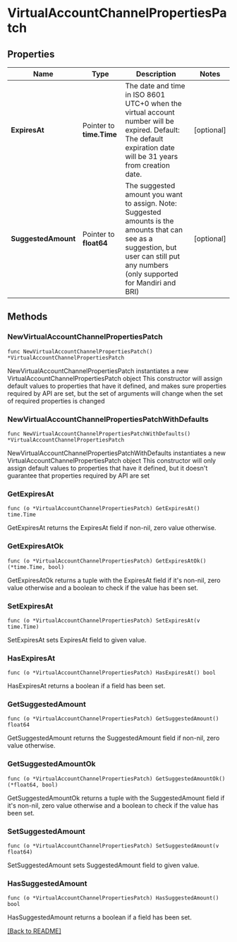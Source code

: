 # VirtualAccountChannelPropertiesPatch

## Properties

Name | Type | Description | Notes
------------ | ------------- | ------------- | -------------
**ExpiresAt** | Pointer to **time.Time** | The date and time in ISO 8601 UTC+0 when the virtual account number will be expired. Default: The default expiration date will be 31 years from creation date. | [optional] 
**SuggestedAmount** | Pointer to **float64** | The suggested amount you want to assign. Note: Suggested amounts is the amounts that can see as a suggestion, but user can still put any numbers (only supported for Mandiri and BRI) | [optional] 

## Methods

### NewVirtualAccountChannelPropertiesPatch

`func NewVirtualAccountChannelPropertiesPatch() *VirtualAccountChannelPropertiesPatch`

NewVirtualAccountChannelPropertiesPatch instantiates a new VirtualAccountChannelPropertiesPatch object
This constructor will assign default values to properties that have it defined,
and makes sure properties required by API are set, but the set of arguments
will change when the set of required properties is changed

### NewVirtualAccountChannelPropertiesPatchWithDefaults

`func NewVirtualAccountChannelPropertiesPatchWithDefaults() *VirtualAccountChannelPropertiesPatch`

NewVirtualAccountChannelPropertiesPatchWithDefaults instantiates a new VirtualAccountChannelPropertiesPatch object
This constructor will only assign default values to properties that have it defined,
but it doesn't guarantee that properties required by API are set

### GetExpiresAt

`func (o *VirtualAccountChannelPropertiesPatch) GetExpiresAt() time.Time`

GetExpiresAt returns the ExpiresAt field if non-nil, zero value otherwise.

### GetExpiresAtOk

`func (o *VirtualAccountChannelPropertiesPatch) GetExpiresAtOk() (*time.Time, bool)`

GetExpiresAtOk returns a tuple with the ExpiresAt field if it's non-nil, zero value otherwise
and a boolean to check if the value has been set.

### SetExpiresAt

`func (o *VirtualAccountChannelPropertiesPatch) SetExpiresAt(v time.Time)`

SetExpiresAt sets ExpiresAt field to given value.

### HasExpiresAt

`func (o *VirtualAccountChannelPropertiesPatch) HasExpiresAt() bool`

HasExpiresAt returns a boolean if a field has been set.

### GetSuggestedAmount

`func (o *VirtualAccountChannelPropertiesPatch) GetSuggestedAmount() float64`

GetSuggestedAmount returns the SuggestedAmount field if non-nil, zero value otherwise.

### GetSuggestedAmountOk

`func (o *VirtualAccountChannelPropertiesPatch) GetSuggestedAmountOk() (*float64, bool)`

GetSuggestedAmountOk returns a tuple with the SuggestedAmount field if it's non-nil, zero value otherwise
and a boolean to check if the value has been set.

### SetSuggestedAmount

`func (o *VirtualAccountChannelPropertiesPatch) SetSuggestedAmount(v float64)`

SetSuggestedAmount sets SuggestedAmount field to given value.

### HasSuggestedAmount

`func (o *VirtualAccountChannelPropertiesPatch) HasSuggestedAmount() bool`

HasSuggestedAmount returns a boolean if a field has been set.


[[Back to README]](../../README.md)


